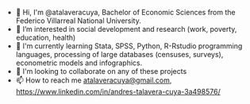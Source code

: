 - 👋 Hi, I'm @atalaveracuya, Bachelor of Economic Sciences from the Federico Villarreal National University.
- 👀 I’m interested in social development and research (work, poverty, education, health)
- 🌱 I'm currently learning Stata, SPSS, Python, R-Rstudio programming languages, processing of large databases (censuses, surveys), econometric models and infographics.
- 💞️ I'm looking to collaborate on any of these projects
- 📫 How to reach me atalaveracuya@gmail.com, https://www.linkedin.com/in/andres-talavera-cuya-3a498576/
<!---
atalaveracuya/atalaveracuya is a ✨ special ✨ repository because its `README.md` (this file) appears on your GitHub profile.
You can click the Preview link to take a look at your changes.
--->

